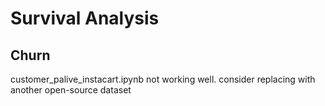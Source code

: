 # Survival Analysis
## Churn
customer_palive_instacart.ipynb not working well.  consider replacing with another open-source dataset

